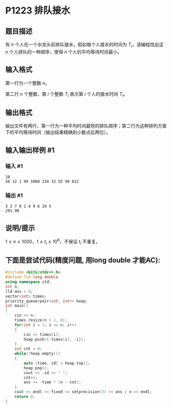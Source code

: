 # P1223 排队接水

## 题目描述

有 $n$ 个人在一个水龙头前排队接水，假如每个人接水的时间为 $T_i$，请编程找出这 $n$ 个人排队的一种顺序，使得 $n$ 个人的平均等待时间最小。

## 输入格式

第一行为一个整数 $n$。

第二行 $n$ 个整数，第 $i$ 个整数 $T_i$ 表示第 $i$ 个人的接水时间 $T_i$。

## 输出格式

输出文件有两行，第一行为一种平均时间最短的排队顺序；第二行为这种排列方案下的平均等待时间（输出结果精确到小数点后两位）。

## 输入输出样例 #1

### 输入 #1

```
10 
56 12 1 99 1000 234 33 55 99 812
```

### 输出 #1

```
3 2 7 8 1 4 9 6 10 5
291.90
```

## 说明/提示

$1\le n \leq 1000$，$1\le t_i \leq 10^6$，不保证 $t_i$ 不重复。
## 下面是尝试代码(精度问题, 用long double 才能AC):
```cpp
#include <bits/stdc++.h>
#define lld long double
using namespace std;
int n;
lld ans = 0;
vector<int> times;
priority_queue<pair<int, int>> heap;
int main()
{
    cin >> n;
    times.resize(n + 1, 0);
    for(int i = 1; i <= n; i++)
    {
        cin >> times[i];
        heap.push({-times[i], -i});
    }
    int cnt = 0;
    while(!heap.empty())
    {
        auto [time, id] = heap.top();
        heap.pop();
        cout << -id << " ";
        cnt++;
        ans += -time * (n - cnt);
    }
    cout << endl << fixed << setprecision(2) << ans / n << endl;
    return 0;
}
```